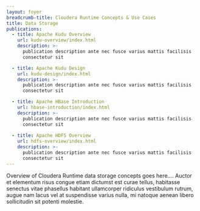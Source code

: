 ```yaml
---
layout: foyer
breadcrumb-title: Cloudera Runtime Concepts & Use Cases
title: Data Storage
publications:
  - title: Apache Kudu Overview
    url: kudu-overview/index.html
    description: >-
      publication description ante nec fusce varius mattis facilisis
      consectetur sit

  - title: Apache Kudu Design
    url: kudu-design/index.html
    description: >-
      publication description ante nec fusce varius mattis facilisis
      consectetur sit

  - title: Apache HBase Introduction
    url: hbase-introduction/index.html
    description: >-
      publication description ante nec fusce varius mattis facilisis
      consectetur sit
  
  - title: Apache HDFS Overview
    url: hdfs-overview/index.html
    description: >-
      publication description ante nec fusce varius mattis facilisis
      consectetur sit
---
```

Overview of Cloudera Runtime data storage concepts goes here.... Auctor
et elementum risus congue etiam dictumst est curae tellus, habitasse
senectus vitae phasellus habitant ullamcorper ridiculus vestibulum
rutrum, augue nam lacus vel at suspendisse varius nulla, mi natoque
aenean libero sollicitudin sit potenti molestie.
